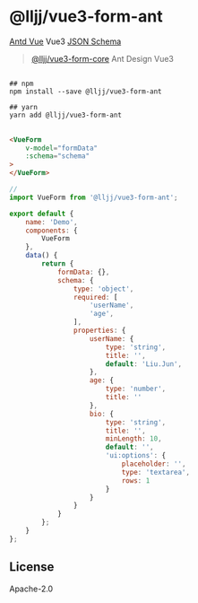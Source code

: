 # @lljj/vue3-form-ant

 [Antd Vue](https://2x.antdv.com/components/overview-cn/) Vue3 [JSON Schema](https://json-schema.org/understanding-json-schema/index.html)

>  [@lljj/vue3-form-core](https://github.com/lljj-x/vue-json-schema-form/tree/master/packages/lib/vue3/vue3-core)  Ant Design Vue3

##

```ssh
## npm
npm install --save @lljj/vue3-form-ant

## yarn
yarn add @lljj/vue3-form-ant
```

##
```html
<VueForm
    v-model="formData"
    :schema="schema"
>
</VueForm>
```

```js
//
import VueForm from '@lljj/vue3-form-ant';

export default {
    name: 'Demo',
    components: {
        VueForm
    },
    data() {
        return {
            formData: {},
            schema: {
                type: 'object',
                required: [
                    'userName',
                    'age',
                ],
                properties: {
                    userName: {
                        type: 'string',
                        title: '',
                        default: 'Liu.Jun',
                    },
                    age: {
                        type: 'number',
                        title: ''
                    },
                    bio: {
                        type: 'string',
                        title: '',
                        minLength: 10,
                        default: '',
                        'ui:options': {
                            placeholder: '',
                            type: 'textarea',
                            rows: 1
                        }
                    }
                }
            }
        };
    }
};
```

## License
Apache-2.0
